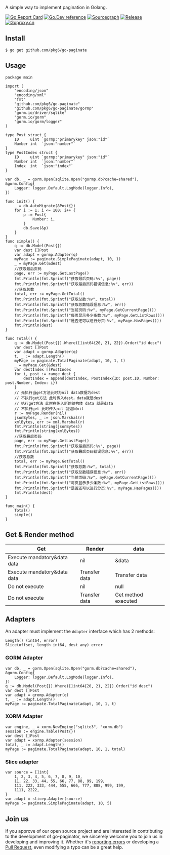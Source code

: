 A simple way to implement pagination in Golang.

[![Go Report Card](https://goreportcard.com/badge/github.com/pkg6/go-paginate)](https://goreportcard.com/report/github.com/pkg6/go-paginate)
[![Go.Dev reference](https://img.shields.io/badge/go.dev-reference-blue?logo=go&logoColor=white)](https://pkg.go.dev/github.com/pkg6/go-paginate?tab=doc)
[![Sourcegraph](https://sourcegraph.com/github.com/pkg6/go-paginate/-/badge.svg)](https://sourcegraph.com/github.com/pkg6/go-paginate?badge)
[![Release](https://img.shields.io/github/release/pkg6/go-paginate.svg?style=flat-square)](https://github.com/pkg6/go-paginate/releases)
[![Goproxy.cn](https://goproxy.cn/stats/github.com/pkg6/go-paginate/badges/download-count.svg)](https://goproxy.cn)

## Install

~~~
$ go get github.com/pkg6/go-paginate
~~~

## Usage

~~~
package main

import (
	"encoding/json"
	"encoding/xml"
	"fmt"
	"github.com/pkg6/go-paginate"
	"github.com/pkg6/go-paginate/gormp"
	"gorm.io/driver/sqlite"
	"gorm.io/gorm"
	"gorm.io/gorm/logger"
)

type Post struct {
	ID     uint `gormp:"primarykey" json:"id"`
	Number int  `json:"number"`
}
type PostIndex struct {
	ID     uint `gormp:"primarykey" json:"id"`
	Number int  `json:"number"`
	Index  int  `json:"index"`
}

var db, _ = gorm.Open(sqlite.Open("gormp.db?cache=shared"), &gorm.Config{
	Logger: logger.Default.LogMode(logger.Info),
})

func init() {
	_ = db.AutoMigrate(&Post{})
	for i := 1; i <= 100; i++ {
		p := Post{
			Number: i,
		}
		db.Save(&p)
	}
}
func simple() {
	q := db.Model(Post{})
	var dest []Post
	var adapt = gormp.Adapter(q)
	myPage := paginate.SimplePaginate(adapt, 10, 1)
	_ = myPage.Get(&dest)
	//获取最后页码
	page, err := myPage.GetLastPage()
	fmt.Println(fmt.Sprintf("获取最后页码:%v", page))
	fmt.Println(fmt.Sprintf("获取最后页码错误信息:%v", err))
	//获取总数
	total, err := myPage.GetTotal()
	fmt.Println(fmt.Sprintf("获取总数:%v", total))
	fmt.Println(fmt.Sprintf("获取总数错误信息:%v", err))
	fmt.Println(fmt.Sprintf("当前页码:%v", myPage.GetCurrentPage()))
	fmt.Println(fmt.Sprintf("每页显示多少条数:%v", myPage.GetListRows()))
	fmt.Println(fmt.Sprintf("是否还可以进行分页:%v", myPage.HasPages()))
	fmt.Println(dest)
}

func Total() {
	q := db.Model(Post{}).Where([]int64{20, 21, 22}).Order("id desc")
	var dest []Post
	var adapt = gormp.Adapter(q)
	t, _ := adapt.Length()
	myPage := paginate.TotalPaginate(adapt, 10, 1, t)
	_ = myPage.Get(&dest)
	var destIndex []PostIndex
	for i, post := range dest {
		destIndex = append(destIndex, PostIndex{ID: post.ID, Number: post.Number, Index: i})
	}
	// 先执行当get方法此时为nil data数据为dest
	// 不执行get方法 此时传入dest，data就是dest
	// 执行get方法 此时在传入新的结构体 data 就是data
	// 不执行get 此时传入nil 就返回nil
	r := myPage.Render(nil)
	jsonBytes, _ := json.Marshal(r)
	xmlBytes, err := xml.Marshal(r)
	fmt.Println(string(jsonBytes))
	fmt.Println(string(xmlBytes))
	//获取最后页码
	page, err := myPage.GetLastPage()
	fmt.Println(fmt.Sprintf("获取最后页码:%v", page))
	fmt.Println(fmt.Sprintf("获取最后页码错误信息:%v", err))
	//获取总数
	total, err := myPage.GetTotal()
	fmt.Println(fmt.Sprintf("获取总数:%v", total))
	fmt.Println(fmt.Sprintf("获取总数错误信息:%v", err))
	fmt.Println(fmt.Sprintf("当前页码:%v", myPage.GetCurrentPage()))
	fmt.Println(fmt.Sprintf("每页显示多少条数:%v", myPage.GetListRows()))
	fmt.Println(fmt.Sprintf("是否还可以进行分页:%v", myPage.HasPages()))
	fmt.Println(dest)
}

func main() {
	Total()
	simple()
}
~~~

## Get & Render method

| Get                         | Render        | data                |
| --------------------------- | ------------- | ------------------- |
| Execute mandatory&data data | nil           | &data               |
| Execute mandatory&data data | Transfer data | Transfer data       |
| Do not execute              | nil           | null                |
| Do not execute              | Transfer data | Get method executed |

## Adapters

An adapter must implement the `Adapter` interface which has 2 methods:
~~~
Length() (int64, error)
Slice(offset, length int64, dest any) error
~~~

### GORM Adapter
~~~
var db, _ = gorm.Open(sqlite.Open("gorm.db?cache=shared"), &gorm.Config{
	Logger: logger.Default.LogMode(logger.Info),
})
q := db.Model(Post{}).Where([]int64{20, 21, 22}).Order("id desc")
var dest []Post
var adapt = gromp.Adapter(q)
t, _ := adapt.Length()
myPage := paginate.TotalPaginate(adapt, 10, 1, t)
~~~

### XORM Adapter
~~~
var engine, _ = xorm.NewEngine("sqlite3", "xorm.db")
session := engine.Table(Post{})
var dest []Post
var adapt = xormp.Adapter(session)
total, _ := adapt.Length()
myPage := paginate.TotalPaginate(adapt, 10, 1, total)
~~~

### Slice adapter
~~~
var source = []int{
	1, 2, 3, 4, 5, 6, 7, 8, 9, 10,
	11, 22, 33, 44, 55, 66, 77, 88, 99, 199,
	111, 222, 333, 444, 555, 666, 777, 888, 999, 199,
	1111, 2222,
}
var adapt = slicep.Adapter(source)
myPage := paginate.SimplePaginate(adapt, 10, 5)
~~~

## Join us

If you approve of our open source project and are interested in contributing to the development of go-paginator, we sincerely welcome you to join us in developing and improving it. Whether it's [reporting errors](https://github.com/pkg6/go-paginate/issues) or developing a [Pull Request](https://github.com/pkg6/go-paginate/pulls), even modifying a typo can be a great help.


